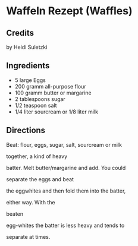 # Waffeln Rezept (Waffles) 

## Credits

by Heidi Suletzki

## Ingredients

- 5 large Eggs 
- 200 gramm all-purpose flour 
- 100 gramm butter or margarine
- 2 tablespoons sugar 
- 1/2 teaspoon salt 
- 1/4 liter sourcream or 1/8 liter milk

## Directions

Beat: flour, eggs, sugar, salt, sourcream or milk   
 together, a kind of heavy  
 batter. Melt butter/margarine and add. You could   
 separate the eggs and beat  
 the eggwhites and then fold them into the batter,   
 either way. With the   
 beaten  
 egg-whites the batter is less heavy and tends to   
 separate at times.

